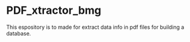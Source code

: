 # PDF_xtractor_bmg
This espository is to made for extract data info in pdf files for building a database.
